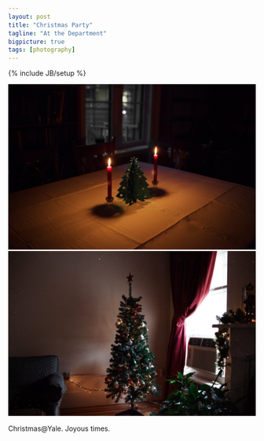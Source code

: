 ```yaml
---
layout: post
title: "Christmas Party"
tagline: "At the Department"
bigpicture: true
tags: [photography]
---
```

{% include JB/setup %}

![](/img/tree.jpg)
![](/img/ctree.jpg)

Christmas@Yale. Joyous times.